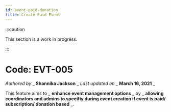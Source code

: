 ```yaml
---
id: event-paid-donation
title: Create Paid Event
---
```


:::caution

This section is a work in progress.

:::

# Code: EVT-005

_Authored by_ _ **Shannika Jackson** _ _Last updated on_ _ **March 16, 2021** _

This feature aims to _ **enhance event management options** _ by _ **allowing coordinators and admins to specifiy during event creation if event is paid/ subscription/ donation based** _.
